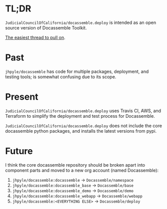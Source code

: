 # TL;DR

`JudicialCouncilOfCalifornia/docassemble.deploy` is intended as an open source version of Docassemble Toolkit.

[The easiest thread to pull on](https://github.com/JudicialCouncilOfCalifornia/docassemble.deploy/blob/clean/.travis.yml).

# Past

`jhpyle/docassemble` has code for multiple packages, deployment, and testing tools; is somewhat confusing due to its scope.

# Present

`JudicialCouncilOfCalifornia/docassemble.deploy` uses Travis CI, AWS, and Terraform to simplify the deployment and test process for Docassemble.

`JudicialCouncilOfCalifornia/docassemble.deploy` does not include the core docassemble python packages, and installs the latest versions from pypi.

# Future

I think the core docassemble repository should be broken apart into component parts and moved to a new org account (named Docassemble):

1. `jhpyle/docassemble:docassemble` -> `Docassemble/namespace`
2. `jhpyle/docassemble:docassemble_base` -> `Docassemble/base`
3. `jhpyle/docassemble:docassemble_demo` -> `Docassemble/demo`
4. `jhpyle/docassemble:docassemble_webapp` -> `Docassemble/webapp`
5. `jhpyle/docassemble:<EVERYTHING ELSE>` -> `Docassemble/deploy`
